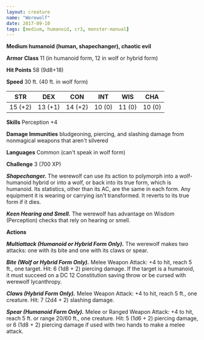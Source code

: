 ```yaml
---
layout: creature
name: "Werewolf"
date: 2017-09-10
tags: [medium, humanoid, cr3, monster-manual]
---
```


**Medium humanoid (human, shapechanger), chaotic evil**

**Armor Class** 11 (in humanoid form, 12 in wolf or hybrid form)

**Hit Points** 58 (9d8+18)

**Speed** 30 ft. (40 ft. in wolf form)

|   STR   |   DEX   |   CON   |   INT   |   WIS   |   CHA   |
|:-----:|:-----:|:-----:|:-----:|:-----:|:-----:|
| 15 (+2) | 13 (+1) | 14 (+2) | 10 (0) | 11 (0) | 10 (0) |

**Skills** Perception +4

**Damage Immunities** bludgeoning, piercing, and slashing damage from nonmagical weapons that aren't silvered

**Languages** Common (can't speak in wolf form)

**Challenge** 3 (700 XP)

***Shapechanger.*** The werewolf can use its action to polymorph into a wolf-humanoid hybrid or into a wolf, or back into its true form, which is humanoid. Its statistics, other than its AC, are the same in each form. Any equipment it is wearing or carrying isn't transformed. It reverts to its true form if it dies.

***Keen Hearing and Smell.*** The werewolf has advantage on Wisdom (Perception) checks that rely on hearing or smell.

**Actions**

***Multiattack (Humanoid or Hybrid Form Only).*** The werewolf makes two attacks: one with its bite and one with its claws or spear.

***Bite (Wolf or Hybrid Form Only).*** Melee Weapon Attack: +4 to hit, reach 5 ft., one target. Hit: 6 (1d8 + 2) piercing damage. If the target is a humanoid, it must succeed on a DC 12 Constitution saving throw or be cursed with werewolf lycanthropy.

***Claws (Hybrid Form Only).*** Melee Weapon Attack: +4 to hit, reach 5 ft., one creature. Hit: 7 (2d4 + 2) slashing damage.

***Spear (Humanoid Form Only).*** Melee or Ranged Weapon Attack: +4 to hit, reach 5 ft. or range 20/60 ft., one creature. Hit: 5 (1d6 + 2) piercing damage, or 6 (1d8 + 2) piercing damage if used with two hands to make a melee attack.

